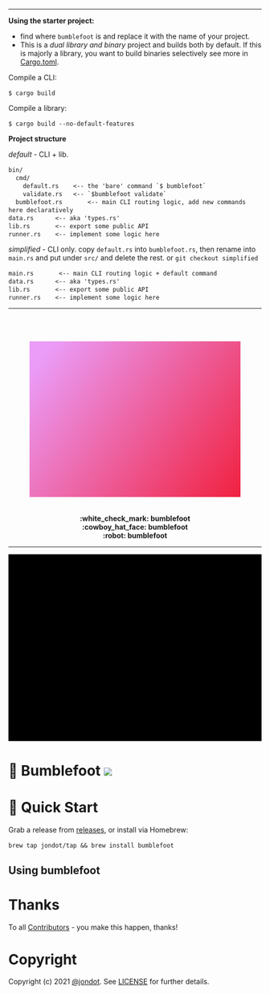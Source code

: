 <!-- remove when done -->
<hr> 

**Using the starter project:**

* find where `bumblefoot` is and replace it with the name of your project.
* This is a _dual library and binary_ project and builds both by default. If this is majorly a library, you want to build binaries selectively see more in [Cargo.toml](Cargo.toml).

Compile a CLI:
```
$ cargo build
```
Compile a library:
```
$ cargo build --no-default-features
```

**Project structure**

_default_ - CLI + lib.

```
bin/
  cmd/
    default.rs    <-- the 'bare' command `$ bumblefoot`
    validate.rs   <-- `$bumblefoot validate`
  bumblefoot.rs       <-- main CLI routing logic, add new commands here declaratively
data.rs      <-- aka 'types.rs'
lib.rs       <-- export some public API
runner.rs    <-- implement some logic here
```

_simplified_ - CLI only. copy `default.rs` into `bumblefoot.rs`, then rename into `main.rs` and put under `src/` and delete the rest.
or `git checkout simplified`

```
main.rs       <-- main CLI routing logic + default command
data.rs      <-- aka 'types.rs'
lib.rs       <-- export some public API
runner.rs    <-- implement some logic here
```


<hr>
<!-- /remove when done -->



<p align="center">
<br/>
<br/>
<br/>
   <img src="media/cover.png" width="420"/>
<br/>
<br/>
</p>
<p align="center">
<b>:white_check_mark: bumblefoot</b>
<br/>
<b>:cowboy_hat_face: bumblefoot</b>
<br/>
<b>:robot: bumblefoot</b>
<br/>
<hr/>
</p>


<p align="center">
<img src="media/screen.png" width="920"/>
</p>

# :key: Bumblefoot <img src="https://github.com/jondot/bumblefoot/actions/workflows/build.yml/badge.svg"/>



# :rocket: Quick Start

Grab a release from [releases](https://github.com/jondot/bumblefoot/releases), or install via Homebrew:

```
brew tap jondot/tap && brew install bumblefoot
```

## Using bumblefoot




# Thanks

To all [Contributors](https://github.com/jondot/bumblefoot/graphs/contributors) - you make this happen, thanks!


# Copyright

Copyright (c) 2021 [@jondot](http://twitter.com/jondot). See [LICENSE](LICENSE.txt) for further details.

